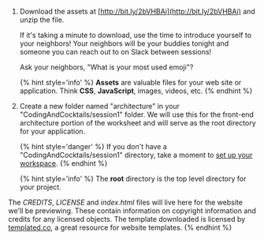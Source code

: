 1. Download the assets at [http://bit.ly/2bVHBAi](http://bit.ly/2bVHBAi) and unzip the file.

   If it's taking a minute to download, use the time to introduce yourself to your neighbors! Your neighbors will be your buddies tonight and someone you can reach out to on Slack between sessions! 
   
   Ask your neighbors, "What is your most used emoji"?

   {% hint style='info' %}
**Assets** are valuable files for your web site or application. Think **CSS**, **JavaScript**, images, videos, etc.
   {% endhint %}

1. Create a new folder named "architecture" in your "CodingAndCocktails/session1" folder. We will use this for the front-end architecture portion of the worksheet and will serve as the root directory for your application.

   {% hint style='danger' %}
If you don't have a "CodingAndCocktails/session1" directory, take a moment to [set up your workspace](/setup).
   {% endhint %}   
    
   {% hint style='info' %}
The **root** directory is the top level directory for your project.

The _CREDITS_, _LICENSE_ and _index.html_ files will live here for the website we'll be previewing. These contain information on copyright information and credits for any licensed objects. The template downloaded is licensed by [templated.co](http://templated.co), a great resource for website templates.
  {% endhint %}